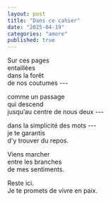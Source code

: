 ```yaml
---
layout: post
title: "Dans ce cahier"
date: "2025-04-19"
categories: "amore"
published: true
---
```


Sur ces pages  
entaillées  
dans la forêt  
de nos coutumes ---  

comme un passage  
qui descend  
jusqu’au centre de nous deux ---  

dans la simplicité des mots ---  
je te garantis  
d'y trouver du repos.  

Viens marcher  
entre les branches  
de mes sentiments.  

Reste ici.  
Je te promets de vivre en paix.  
